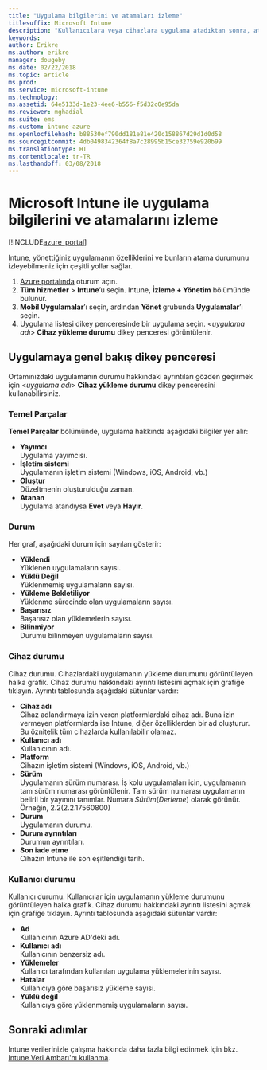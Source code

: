 ```yaml
---
title: "Uygulama bilgilerini ve atamaları izleme"
titlesuffix: Microsoft Intune
description: "Kullanıcılara veya cihazlara uygulama atadıktan sonra, atamanın durumunu izlemenize yardımcı olması için bu bilgileri kullanın."
keywords: 
author: Erikre
ms.author: erikre
manager: dougeby
ms.date: 02/22/2018
ms.topic: article
ms.prod: 
ms.service: microsoft-intune
ms.technology: 
ms.assetid: 64e5133d-1e23-4ee6-b556-f5d32c0e95da
ms.reviewer: mghadial
ms.suite: ems
ms.custom: intune-azure
ms.openlocfilehash: b88530ef790dd181e81e420c158867d29d1d0d58
ms.sourcegitcommit: 4db0498342364f8a7c28995b15ce32759e920b99
ms.translationtype: HT
ms.contentlocale: tr-TR
ms.lasthandoff: 03/08/2018
---
```

# <a name="how-to-monitor-app-information-and-assignments-with-microsoft-intune"></a>Microsoft Intune ile uygulama bilgilerini ve atamalarını izleme

[!INCLUDE[azure_portal](./includes/azure_portal.md)]

Intune, yönettiğiniz uygulamanın özelliklerini ve bunların atama durumunu izleyebilmeniz için çeşitli yollar sağlar.

1. [Azure portalında](https://portal.azure.com) oturum açın.
2. **Tüm hizmetler** > **Intune**’u seçin. Intune, **İzleme + Yönetim** bölümünde bulunur.
3. **Mobil Uygulamalar**’ı seçin, ardından **Yönet** grubunda **Uygulamalar**’ı seçin.
5. Uygulama listesi dikey penceresinde bir uygulama seçin. <*uygulama adı*> **Cihaz yükleme durumu** dikey penceresi görüntülenir.

## <a name="app-overview-blade"></a>Uygulamaya genel bakış dikey penceresi

Ortamınızdaki uygulamanın durumu hakkındaki ayrıntıları gözden geçirmek için <*uygulama adı*> **Cihaz yükleme durumu** dikey penceresini kullanabilirsiniz.

### <a name="essentials"></a>Temel Parçalar

**Temel Parçalar** bölümünde, uygulama hakkında aşağıdaki bilgiler yer alır:

 - **Yayımcı**  
Uygulama yayımcısı.
 - **İşletim sistemi**  
Uygulamanın işletim sistemi (Windows, iOS, Android, vb.)
 - **Oluştur**  
Düzeltmenin oluşturulduğu zaman.
 - **Atanan**  
Uygulama atandıysa **Evet** veya **Hayır**.

### <a name="status"></a>Durum
Her graf, aşağıdaki durum için sayıları gösterir:

 - **Yüklendi**  
Yüklenen uygulamaların sayısı.
 - **Yüklü Değil**  
Yüklenmemiş uygulamaların sayısı.
 - **Yükleme Bekletiliyor**  
Yüklenme sürecinde olan uygulamaların sayısı.
 - **Başarısız**  
Başarısız olan yüklemelerin sayısı.
 - **Bilinmiyor**  
Durumu bilinmeyen uygulamaların sayısı.

### <a name="device-status"></a>Cihaz durumu

Cihaz durumu. Cihazlardaki uygulamanın yükleme durumunu görüntüleyen halka grafik. Cihaz durumu hakkındaki ayrıntı listesini açmak için grafiğe tıklayın. Ayrıntı tablosunda aşağıdaki sütunlar vardır:

 - **Cihaz adı**  
Cihaz adlandırmaya izin veren platformlardaki cihaz adı. Buna izin vermeyen platformlarda ise Intune, diğer özelliklerden bir ad oluşturur. Bu öznitelik tüm cihazlarda kullanılabilir olamaz.
 - **Kullanıcı adı**  
Kullanıcının adı.
 - **Platform**  
Cihazın işletim sistemi (Windows, iOS, Android, vb.)
 - **Sürüm**  
Uygulamanın sürüm numarası. İş kolu uygulamaları için, uygulamanın tam sürüm numarası görüntülenir. Tam sürüm numarası uygulamanın belirli bir yayınını tanımlar. Numara _Sürüm_(_Derleme_) olarak görünür. Örneğin, 2.2(2.2.17560800)
 - **Durum**  
Uygulamanın durumu.
 - **Durum ayrıntıları**  
Durumun ayrıntıları.
 - **Son iade etme**  
Cihazın Intune ile son eşitlendiği tarih.


### <a name="user-status"></a>Kullanıcı durumu

Kullanıcı durumu. Kullanıcılar için uygulamanın yükleme durumunu görüntüleyen halka grafik. Cihaz durumu hakkındaki ayrıntı listesini açmak için grafiğe tıklayın. Ayrıntı tablosunda aşağıdaki sütunlar vardır:
 - **Ad**  
Kullanıcının Azure AD'deki adı.
 - **Kullanıcı adı**  
Kullanıcının benzersiz adı.
 - **Yüklemeler**  
Kullanıcı tarafından kullanılan uygulama yüklemelerinin sayısı.
 - **Hatalar**  
Kullanıcıya göre başarısız yükleme sayısı.
 - **Yüklü değil**  
Kullanıcıya göre yüklenmemiş uygulamaların sayısı.


## <a name="next-steps"></a>Sonraki adımlar

Intune verilerinizle çalışma hakkında daha fazla bilgi edinmek için bkz. [Intune Veri Ambarı'nı kullanma](reports-nav-create-intune-reports.md).
